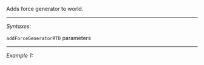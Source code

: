 Adds force generator to world.


---
*Syntaxes:*

`addForceGeneratorRTD` parameters

---
*Example 1:*

